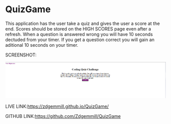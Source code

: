 # QuizGame
This application has the user take a quiz and gives the user a score at the end. Scores should be stored on the HIGH SCORES page even after a refresh.
When a question is answered wrong you will have 10 seconds dectuded from your timer. If you get a question correct you will gain an aditional 10 seconds on your timer. 


SCREENSHOT:

![This is what the aplication looks like!](./assets/Screenshot%202023-11-14%20104324.png)


LIVE LINK:https://zdgemmill.github.io/QuizGame/

GITHUB LINK:https://github.com/Zdgemmill/QuizGame